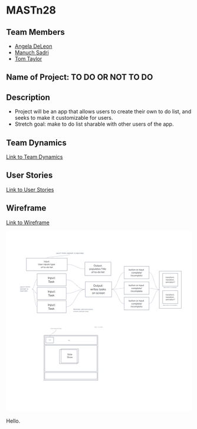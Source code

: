 # MASTn28

## Team Members

- [Angela DeLeon](https://github.com/aedeleon2023)
- [Manuch Sadri](https://github.com/mcsaadri)
- [Tom Taylor](https://github.com/tomgtaylor)

## Name of Project: TO DO OR NOT TO DO

## Description

- Project will be an app that allows users to create their own to do list, and seeks to make it customizable for users.
- Stretch goal: make to do list sharable with other users of the app.

<!-- Table of contents -->

## Team Dynamics

[Link to Team Dynamics](teamdynamics.md)

## User Stories

[Link to User Stories](userstories.md)

## Wireframe

[Link to Wireframe](wireframe.html)

![Wireframe image](/img/wireframe.png)

Hello.

<!-- <a href="wireframe.html"></a>

<img src="img/wireframe.png">

<!-- ![image]() -->
